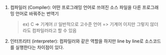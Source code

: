 1. 컴파일러 (Compiler): 어떤 프로그래밍 언어로 쓰여진 소스 파일을 다른 프로그래밍 언어로 바꿔주는 번역기

   > ex) C => 기계어 // 일반적으로 고수준 언어 => 기계어 이지만 그렇지 않더라도 컴파일러라고 할 수 있음

2. 인터프리터 (interpreter): 컴파일러와 같은 역할을 하지만 line by line로 소스코드를 실행한다는 차이점이 있다.
